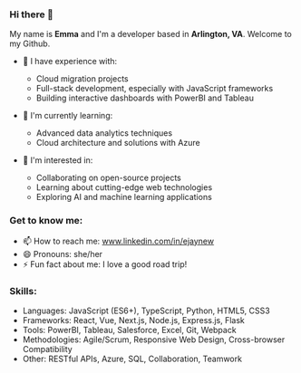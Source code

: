 ### Hi there :wave:
My name is **Emma** and I'm a developer based in **Arlington, VA**. Welcome to my&nbsp;Github.
- 🔭 I have experience with:
  - Cloud migration projects
  - Full-stack development, especially with JavaScript frameworks
  - Building interactive dashboards with PowerBI and Tableau

- 🌱 I'm currently learning:
  - Advanced data analytics techniques
  - Cloud architecture and solutions with Azure

- 👯 I'm interested in:
  - Collaborating on open-source projects
  - Learning about cutting-edge web technologies
  - Exploring AI and machine learning applications

### Get to know me:
- 📫 How to reach me: <a href="https://www.linkedin.com/in/ejaynew/">www.linkedin.com/in/ejaynew</a>
- 😄 Pronouns: she/her
- ⚡ Fun fact about me: I love a good road trip!

### Skills:
- Languages: JavaScript (ES6+), TypeScript, Python, HTML5, CSS3
- Frameworks: React, Vue, Next.js, Node.js, Express.js, Flask
- Tools: PowerBI, Tableau, Salesforce, Excel, Git, Webpack
- Methodologies: Agile/Scrum, Responsive Web Design, Cross-browser Compatibility
- Other: RESTful APIs, Azure, SQL, Collaboration, Teamwork
